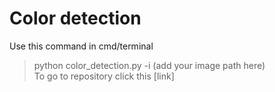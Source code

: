 # Color detection
 Use this command in cmd/terminal <br/>
 > python color_detection.py -i (add your image path here) <br/> 
 To go to repository click this [link]
 
  
 
  

